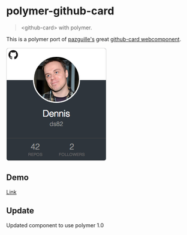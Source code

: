 # polymer-github-card

> &lt;github-card&gt; with polymer.


This is a polymer port of [pazguille's](https://github.com/pazguille) great [github-card webcomponent](https://github.com/pazguille/github-card).

![](example.png)

## Demo

[Link](http://ds82.github.io/polymer-github-card/components/demo/)

## Update

Updated component to use polymer 1.0
